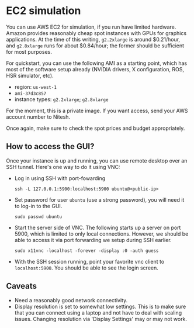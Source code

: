 # EC2 simulation

You can use AWS EC2 for simulation, if you run have limited hardware. Amazon
provides reasonably cheap spot instances with GPUs for graphics applications.
At the time of this writing, `g2.2xlarge` is around $0.21/hour, and `g2.8xlarge`
runs for about $0.84/hour; the former should be sufficient for most purposes.

For quickstart, you can use the following AMI as a starting point, which has
most of the software setup already (NVIDIA drivers, X configuration, ROS, HSR
simulator, etc). 

- region: `us-west-1`
- `ami-37d3c857`
- instance types: `g2.2xlarge`; `g2.8xlarge`

For the moment, this is a private image. If you want access, send your AWS
account number to Nitesh.

Once again, make sure to check the spot prices and budget appropriately.

## How to access the GUI?

Once your instance is up and running, you can use remote desktop over an SSH
tunnel. Here's one way to do it using VNC:

- Log in using SSH with port-fowarding

    ```
    ssh -L 127.0.0.1:5900:localhost:5900 ubuntu@<public-ip>
    ```

- Set password for user `ubuntu` (use a strong password), you will need it to
  log-in to the GUI.

    ```
    sudo passwd ubuntu
    ```

- Start the server side of VNC. The following starts up a server on port 5900,
  which is limited to only local connections. However, we should be able to
  access it via port forwarding we setup during SSH earlier.

    ```
    sudo x11vnc -localhost -forever -display :0 -auth guess
    ```

- With the SSH session running, point your favorite vnc client to
  `localhost:5900`. You should be able to see the login screen.

## Caveats

- Need a reasonably good network connectivity.
- Display resolution is set to somewhat low settings. This is to make sure that
  you can connect using a laptop and not have to deal with scaling issues.
  Changing resolution via 'Display Settings' may or may not work.
